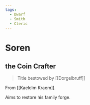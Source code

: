```yaml
---
tags:
  - Dwarf
  - Smith
  - Cleric
---
```

# Soren 
## the Coin Crafter
>Title bestowed by [[Dorgelbruff]]

From [[Kaeldim Kraem]]. 

Aims to restore his family forge.
